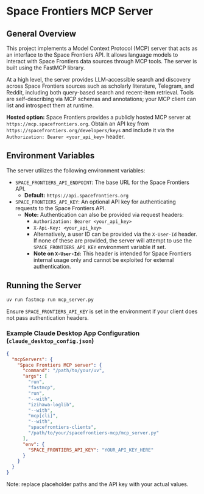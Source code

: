 # Space Frontiers MCP Server

## General Overview

This project implements a Model Context Protocol (MCP) server that acts as an interface to the Space Frontiers API. It allows language models to interact with Space Frontiers data sources through MCP tools. The server is built using the FastMCP library.

At a high level, the server provides LLM-accessible search and discovery across Space Frontiers sources such as scholarly literature, Telegram, and Reddit, including both query-based search and recent-item retrieval. Tools are self-describing via MCP schemas and annotations; your MCP client can list and introspect them at runtime.

**Hosted option:** Space Frontiers provides a publicly hosted MCP server at `https://mcp.spacefrontiers.org`. Obtain an API key from `https://spacefrontiers.org/developers/keys` and include it via the `Authorization: Bearer <your_api_key>` header.

## Environment Variables

The server utilizes the following environment variables:

*   `SPACE_FRONTIERS_API_ENDPOINT`: The base URL for the Space Frontiers API.
    *   **Default:** `https://api.spacefrontiers.org`
*   `SPACE_FRONTIERS_API_KEY`: An optional API key for authenticating requests to the Space Frontiers API.
    *   **Note:** Authentication can also be provided via request headers:
        *   `Authorization: Bearer <your_api_key>`
        *   `X-Api-Key: <your_api_key>`
        *   Alternatively, a user ID can be provided via the `X-User-Id` header. If none of these are provided, the server will attempt to use the `SPACE_FRONTIERS_API_KEY` environment variable if set.
        *   **Note on `X-User-Id`:** This header is intended for Space Frontiers internal usage only and cannot be exploited for external authentication.

## Running the Server

```bash
uv run fastmcp run mcp_server.py
```

Ensure `SPACE_FRONTIERS_API_KEY` is set in the environment if your client does not pass authentication headers.

### Example Claude Desktop App Configuration (`claude_desktop_config.json`)

```json
{
  "mcpServers": {
    "Space Frontiers MCP server": {
      "command": "/path/to/your/uv",
      "args": [
        "run",
        "fastmcp",
        "run",
        "--with",
        "izihawa-loglib",
        "--with",
        "mcp[cli]",
        "--with",
        "spacefrontiers-clients",
        "/path/to/your/spacefrontiers-mcp/mcp_server.py"
      ],
      "env": {
        "SPACE_FRONTIERS_API_KEY": "YOUR_API_KEY_HERE"
      }
    }
  }
}
```

Note: replace placeholder paths and the API key with your actual values.